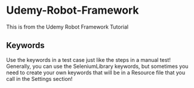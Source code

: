 # Udemy-Robot-Framework
This is from the Udemy Robot Framework Tutorial

## Keywords
Use the keywords in a test case just like the steps in a manual test! Generally, you can use the SeleniumLibrary keywords, but sometimes you need to create your own keywords that will be in a Resource file that you call in the Settings section!
